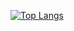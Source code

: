 [![Top Langs](https://github-readme-stats.vercel.app/api/top-langs/?username=ShiroOYuki&hide=Jupyter%20Notebook&size_weight=0&count_weight=1)](https://github.com/anuraghazra/github-readme-stats)
